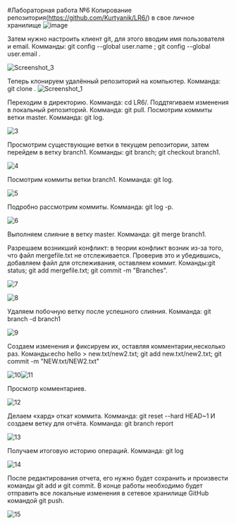  #Лабораторная работа №6
Копирование репозитория(https://github.com/Kurtyanik/LR6/) в свое личное хранилище 
![image](https://user-images.githubusercontent.com/117490646/200180759-b997b603-4448-4b91-8b4a-bd9bf1d98696.png)

Затем нужно настроить клиент git, для этого вводим имя пользователя и email. Комманды: git config --global user.name <username>; git config --global user.email <email>.

![Screenshot_3](https://user-images.githubusercontent.com/117490646/200180770-4b867c08-3bab-461f-beec-2fc0315b893d.png)

Теперь клонируем удалённый репозиторий на компьютер. Комманда: git clone <url>.
![Screenshot_1](https://user-images.githubusercontent.com/117490646/200180789-e2873242-7c3f-4d97-9a85-1ad0c993c545.png)

Переходим в директорию. Комманда: cd LR6/.
Поддтягиваем изменения в локальный репозиторий. Комманда: git pull.
Посмотрим коммиты ветки master. Комманда: git log.

![3](https://user-images.githubusercontent.com/117490646/200180820-7f76cf00-055b-4731-9cc9-81d28bb6229f.png)

Просмотрим существующие ветки в текущем репозитории, затем перейдем в ветку branch1. Комманды: git branch; git checkout branch1.

![4](https://user-images.githubusercontent.com/117490646/200180835-3e4b8399-b2e1-4072-98ce-f065a3b06f36.png)

Посмотрим коммиты ветки branch1. Комманда: git log.

![5](https://user-images.githubusercontent.com/117490646/200180857-68308d66-01c0-44db-af16-e6460275b426.png)

Подробно рассмотрим коммиты. Комманда: git log -p.

![6](https://user-images.githubusercontent.com/117490646/200180869-0d5600fe-8f55-496b-bf2d-579fd12afab8.png)

Выполняем слияние в ветку master. Комманда: git merge branch1.

Разрешаем возникший конфликт: в теории конфликт возник из-за того, что файл mergefile.txt не отслеживается. Проверив это и убедившись, добавляем файл для отслеживания, оставляем коммит. Команды:git status; git add mergefile.txt; git commit -m "Branches".

![7](https://user-images.githubusercontent.com/117490646/200180897-bfef20e3-6d6d-4be6-99a4-eefbf47a56cd.png)

![8](https://user-images.githubusercontent.com/117490646/200180904-c17545be-77d5-4eea-8868-80102b2a5389.png)

Удаляем побочную ветку после успешного слияния. Комманда: git branch -d branch1

![9](https://user-images.githubusercontent.com/117490646/200180919-ac4ce0d3-5990-48fc-bff2-544f486b7441.png)

Создаем изменения и фиксируем их, оставляя комментарии,несколько раз. Команды:echo hello > new.txt/new2.txt; git add new.txt/new2.txt; git commit -m "NEW.txt/NEW2.txt"

![10](https://user-images.githubusercontent.com/117490646/200180932-de87427e-e842-4f3c-9388-21daee71a3a3.png)![11](https://user-images.githubusercontent.com/117490646/200180998-a9a2b893-3696-4f40-abe2-3df48d094381.png)

Просмотр комментариев.

![12](https://user-images.githubusercontent.com/117490646/200181005-a3383b35-642c-47ec-a6b9-1d50844d2d90.png)

Делаем «хард» откат коммита. Комманда: git reset --hard HEAD~1 И создаем ветку для отчёта. Комманда: git branch report

![13](https://user-images.githubusercontent.com/117490646/200181061-be7c0030-ce84-4d19-b761-ed9d289de850.png)

Получаем итоговую историю операций. Комманда: git log

![14](https://user-images.githubusercontent.com/117490646/200181083-3ad966cd-ab1b-4717-bec7-9cb08126481e.png)

После редактирования отчета, его нужно будет сохранить и произвести команды git add и git commit.
В конце работы необходимо будет отправить все локальные изменения в сетевое хранилище GitHub командой git push.

![15](https://user-images.githubusercontent.com/117490646/200181156-6505ccab-63f2-4553-a22d-55f8d55d0626.png)

